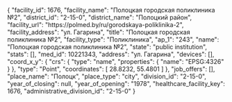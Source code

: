 {
    "facility_id": 1676,
    "facility_name": "Полоцкая городская поликлиника №2",
    "district_id": "2-15-0",
    "district_name": "Полоцкий район",
    "facility_url": "https:\/\/polmed.by\/ru\/gorodskaya-poliklinika-2",
    "facility_address": "ул. Гагарина",
    "title": "Полоцкая городская поликлиника №2",
    "facility_type": "Поликлиника",
    "ap_1": "243",
    "name": "Полоцкая городская поликлиника №2",
    "state": "public institution",
    "stats": [],
    "med_id": 10221343,
    "address": "ул. Гагарина",
    "devices": [],
    "coord_x_y": {
        "crs": {
            "type": "name",
            "properties": {
                "name": "EPSG:4326"
            }
        },
        "type": "Point",
        "coordinates": [
            28.8232,
            55.4801
        ]
    },
    "job_offers": [],
    "place_name": "Полоцк",
    "place_type": "city",
    "division_id": "2-15-0",
    "year_of_closing": null,
    "year_of_opening": "1978",
    "healthcare_facility_key": 1676,
    "administrative_division_id": "2-15-0"
}